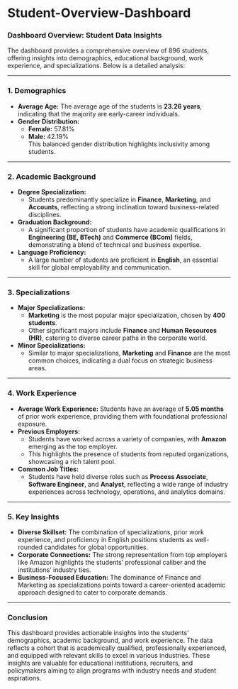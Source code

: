 # Student-Overview-Dashboard
### Dashboard Overview: Student Data Insights  

The dashboard provides a comprehensive overview of 896 students, offering insights into demographics, educational background, work experience, and specializations. Below is a detailed analysis:  

---

### **1. Demographics**  
- **Average Age:** The average age of the students is **23.26 years**, indicating that the majority are early-career individuals.  
- **Gender Distribution:**  
  - **Female:** 57.81%  
  - **Male:** 42.19%  
  This balanced gender distribution highlights inclusivity among students.  

---

### **2. Academic Background**  
- **Degree Specialization:**  
  - Students predominantly specialize in **Finance**, **Marketing**, and **Accounts**, reflecting a strong inclination toward business-related disciplines.  
- **Graduation Background:**  
  - A significant proportion of students have academic qualifications in **Engineering (BE, BTech)** and **Commerce (BCom)** fields, demonstrating a blend of technical and business expertise.  
- **Language Proficiency:**  
  - A large number of students are proficient in **English**, an essential skill for global employability and communication.  

---

### **3. Specializations**  
- **Major Specializations:**  
  - **Marketing** is the most popular major specialization, chosen by **400 students**.  
  - Other significant majors include **Finance** and **Human Resources (HR)**, catering to diverse career paths in the corporate world.  
- **Minor Specializations:**  
  - Similar to major specializations, **Marketing** and **Finance** are the most common choices, indicating a dual focus on strategic business areas.  

---

### **4. Work Experience**  
- **Average Work Experience:** Students have an average of **5.05 months** of prior work experience, providing them with foundational professional exposure.  
- **Previous Employers:**  
  - Students have worked across a variety of companies, with **Amazon** emerging as the top employer.  
  - This highlights the presence of students from reputed organizations, showcasing a rich talent pool.  
- **Common Job Titles:**  
  - Students have held diverse roles such as **Process Associate**, **Software Engineer**, and **Analyst**, reflecting a wide range of industry experiences across technology, operations, and analytics domains.  

---

### **5. Key Insights**  
- **Diverse Skillset:** The combination of specializations, prior work experience, and proficiency in English positions students as well-rounded candidates for global opportunities.  
- **Corporate Connections:** The strong representation from top employers like Amazon highlights the students’ professional caliber and the institutions’ industry ties.  
- **Business-Focused Education:** The dominance of Finance and Marketing as specializations points toward a career-oriented academic approach designed to cater to corporate demands.  

---

### **Conclusion**  
This dashboard provides actionable insights into the students' demographics, academic background, and work experience. The data reflects a cohort that is academically qualified, professionally experienced, and equipped with relevant skills to excel in various industries. These insights are valuable for educational institutions, recruiters, and policymakers aiming to align programs with industry needs and student aspirations.

